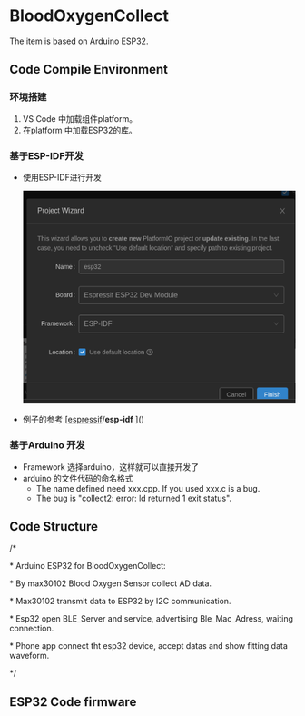 # BloodOxygenCollect
The item is based on  Arduino ESP32.

## Code Compile Environment

### 环境搭建

1. VS Code 中加载组件platform。
2. 在platform 中加载ESP32的库。

### 基于ESP-IDF开发

- 使用ESP-IDF进行开发

  ![platform.png](https://github.com/quronghui/BloodOxygenCollect/blob/master/platform.png)

- 例子的参考 [[espressif](https://github.com/espressif)/**esp-idf**  ]()

### 基于Arduino 开发

- Framework 选择arduino，这样就可以直接开发了
- arduino 的文件代码的命名格式
  + The name defined need xxx.cpp. If you used xxx.c is a bug. 
  + The bug is "collect2: error: ld returned 1 exit status".

## Code  Structure 

/*

\* Arduino ESP32 for BloodOxygenCollect:

\*    By max30102 Blood Oxygen Sensor collect AD data.

\*    Max30102 transmit data to ESP32 by I2C communication.

\*    Esp32 open BLE_Server and service, advertising Ble_Mac_Adress, waiting connection.

\*    Phone app connect tht esp32 device, accept datas and show fitting data waveform.         

*/

## ESP32 Code firmware

